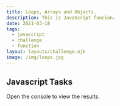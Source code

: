 ```yaml
---
title: Loops, Arrays and Objects.
description: This is JavaScript funcion.
date: 2021-03-18
tags:
  - javascript
  - challenge
  - function
layout: layouts/challenge.njk
image: /img/loops.jpg
---
```


<div class="container mt-4">
  <h2>Javascript Tasks</h2>
  <p>Open the console to view the results.</p>
  <code></code>
</div>
<!-- <script src="/js/js-challenges/task1.js"></script> -->
<script src="/js/js-challenges/task2.js"></script>

